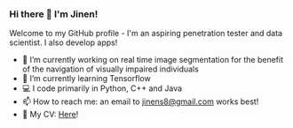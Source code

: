 ### Hi there 👋 I'm Jinen!

Welcome to my GitHub profile - I'm an aspiring penetration tester and data scientist. I also develop apps!

- 🔭 I’m currently working on real time image segmentation for the benefit of the navigation of visually impaired individuals
- 🌱 I’m currently learning Tensorflow
- 💻 I code primarily in Python, C++ and Java
- 📫 How to reach me: an email to jinens8@gmail.com works best!
- 💾 My CV: [Here](https://drive.google.com/uc?export=download&id=1fQArJNod2-nHx1JZ9cV22vMA-R7pSb9R)!

